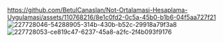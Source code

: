 https://github.com/BetulCanaslan/Not-Ortalamasi-Hesaplama-Uygulamasi/assets/110768216/8e1c0fd2-0c5a-45b0-b1b6-04f5aa727f21
![227728046-54288905-314b-430b-b52c-29918a79f3a8](https://github.com/BetulCanaslan/Not-Ortalamasi-Hesaplama-Uygulamasi/assets/110768216/e09c72f5-eedd-402d-b6fc-de54bb12cb0a)
![227728053-ce819c47-6237-45a8-a2fc-2f4b093f9176](https://github.com/BetulCanaslan/Not-Ortalamasi-Hesaplama-Uygulamasi/assets/110768216/ba20a523-c64a-48fc-8950-5d350dee8444)

